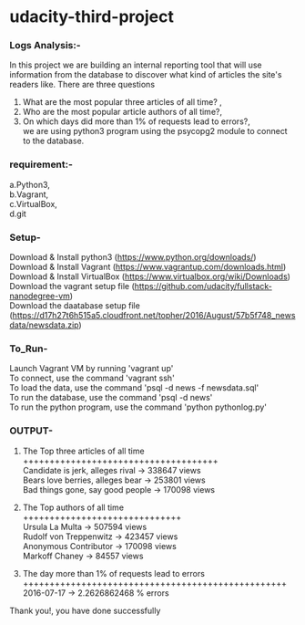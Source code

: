 # udacity-third-project
### Logs Analysis:-
In this project we are building an internal reporting tool that will use information from the database to discover
what kind of articles the site's readers like. 
There are three questions 
1. What are the most popular three articles of all time? , 
2. Who are the most popular article authors of all time?, 
3. On which days did more than 1% of requests lead to errors?,      
we are using python3 program using the psycopg2 module to connect to the database.

### requirement:-
  a.Python3,     
  b.Vagrant,      
  c.VirtualBox,     
  d.git

### Setup-
   Download & Install python3 (https://www.python.org/downloads/)              
   Download & Install Vagrant (https://www.vagrantup.com/downloads.html)            
   Download & Install VirtualBox (https://www.virtualbox.org/wiki/Downloads)          
   Download the vagrant setup file (https://github.com/udacity/fullstack-nanodegree-vm)         
   Download the daatabase setup file (https://d17h27t6h515a5.cloudfront.net/topher/2016/August/57b5f748_newsdata/newsdata.zip)
   

### To_Run-
  Launch Vagrant VM by running 'vagrant up'         
  To connect, use the command 'vagrant ssh'         
  To load the data, use the command 'psql -d news -f newsdata.sql'          
  To run the database, use the command 'psql -d news'         
  To run the python program, use the command 'python pythonlog.py'          

  
### OUTPUT-
  1. The Top three articles of all time                                           
  +++++++++++++++++++++++++++++++++++++                                                                                    
  Candidate is jerk, alleges rival -> 338647 views                                                                        
  Bears love berries, alleges bear -> 253801 views                                                                        
  Bad things gone, say good people -> 170098 views                                                  
                                                                                  
                                                                      
  2. The Top authors of all time                                                                          
  ++++++++++++++++++++++++++++++                         
  Ursula La Multa -> 507594 views                                                                                         
  Rudolf von Treppenwitz -> 423457 views                                                                                  
  Anonymous Contributor -> 170098 views                                                                                   
  Markoff Chaney -> 84557 views                                                                         
                                      
                                                              
  3. The day more than 1% of requests lead to errors                                                           
  ++++++++++++++++++++++++++++++++++++++++++++++++++                                                        
  2016-07-17 -> 2.2626862468 % errors                                       
                                                                    
                                                      
  Thank you!, you have done successfully 
